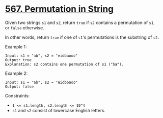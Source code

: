 # [567. Permutation in String](https://leetcode.com/problems/permutation-in-string/)

Given two strings `s1` and `s2`, return `true` if `s2` contains a permutation of `s1`, or `false` otherwise.

In other words, return `true` if one of `s1`'s permutations is the substring of `s2`.


Example 1:
```
Input: s1 = "ab", s2 = "eidbaooo"
Output: true
Explanation: s2 contains one permutation of s1 ("ba").
```
Example 2:
```
Input: s1 = "ab", s2 = "eidboaoo"
Output: false
```

Constraints:
* `1 <= s1.length, s2.length <= 10^4`
* `s1` and `s2` consist of lowercase English letters.


